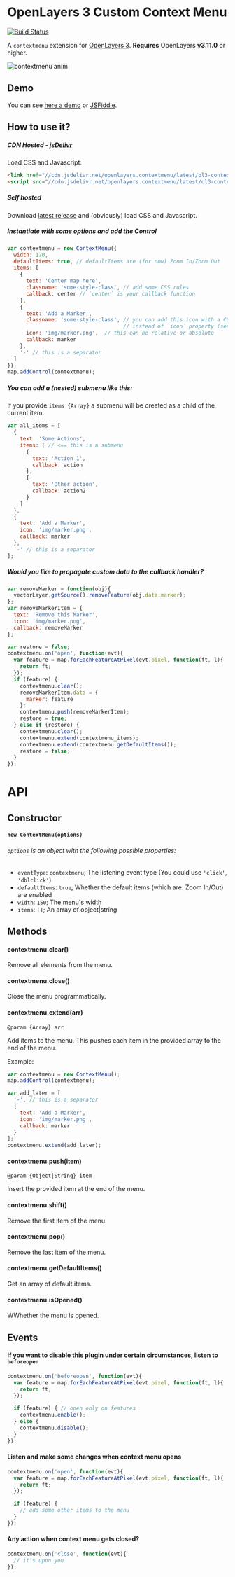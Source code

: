# OpenLayers 3 Custom Context Menu

[![Build Status](https://travis-ci.org/jonataswalker/ol3-contextmenu.svg?branch=master)](https://travis-ci.org/jonataswalker/ol3-contextmenu)

A `contextmenu` extension for [OpenLayers 3](http://openlayers.org/). **Requires** OpenLayers **v3.11.0** or higher.

![contextmenu anim](https://raw.githubusercontent.com/jonataswalker/ol3-contextmenu/screenshot/images/anim.gif)

## Demo
You can see [here a demo](http://rawgit.com/jonataswalker/ol3-contextmenu/master/examples/contextmenu.html) or [JSFiddle](http://jsfiddle.net/jonataswalker/ooxs1w5d/).

## How to use it?
##### CDN Hosted - [jsDelivr](http://www.jsdelivr.com/projects/openlayers.contextmenu)
Load CSS and Javascript:
```HTML
<link href="//cdn.jsdelivr.net/openlayers.contextmenu/latest/ol3-contextmenu.min.css" rel="stylesheet">
<script src="//cdn.jsdelivr.net/openlayers.contextmenu/latest/ol3-contextmenu.js"></script>
```
##### Self hosted
Download [latest release](https://github.com/jonataswalker/ol3-contextmenu/releases/latest) and (obviously) load CSS and Javascript.

##### Instantiate with some options and add the Control
```javascript
var contextmenu = new ContextMenu({
  width: 170,
  defaultItems: true, // defaultItems are (for now) Zoom In/Zoom Out
  items: [
    {
      text: 'Center map here',
      classname: 'some-style-class', // add some CSS rules
      callback: center // `center` is your callback function
    },
    {
      text: 'Add a Marker',
      classname: 'some-style-class', // you can add this icon with a CSS class
                                     // instead of `icon` property (see next line)
      icon: 'img/marker.png',  // this can be relative or absolute
      callback: marker
    },
    '-' // this is a separator
  ]
});
map.addControl(contextmenu);
```

##### You can add a (nested) submenu like this:

If you provide `items {Array}` a submenu will be created as a child of the current item. 

```javascript
var all_items = [
  {
    text: 'Some Actions',
    items: [ // <== this is a submenu
      {
        text: 'Action 1',
        callback: action
      },
      {
        text: 'Other action',
        callback: action2
      }
    ]
  },
  {
    text: 'Add a Marker',
    icon: 'img/marker.png',
    callback: marker
  },
  '-' // this is a separator
];
```

##### Would you like to propagate custom data to the callback handler?
```javascript
var removeMarker = function(obj){
  vectorLayer.getSource().removeFeature(obj.data.marker);
};
var removeMarkerItem = {
  text: 'Remove this Marker',
  icon: 'img/marker.png',
  callback: removeMarker
};

var restore = false;
contextmenu.on('open', function(evt){
  var feature = map.forEachFeatureAtPixel(evt.pixel, function(ft, l){
    return ft;
  });
  if (feature) {
    contextmenu.clear();
    removeMarkerItem.data = {
      marker: feature
    };
    contextmenu.push(removeMarkerItem);
    restore = true;
  } else if (restore) {
    contextmenu.clear();
    contextmenu.extend(contextmenu_items);
    contextmenu.extend(contextmenu.getDefaultItems());
    restore = false;
  }
});
```

# API

## Constructor

#### `new ContextMenu(options)`

###### `options` is an object with the following possible properties:
* `eventType`: `contextmenu`; The listening event type (You could use `'click'`, `'dblclick'`)
* `defaultItems`: `true`; Whether the default items (which are: Zoom In/Out) are enabled
* `width`: `150`; The menu's width
* `items`: `[]`; An array of object|string

## Methods

#### contextmenu.clear()

Remove all elements from the menu.

#### contextmenu.close()

Close the menu programmatically.

#### contextmenu.extend(arr)

`@param {Array} arr`

Add items to the menu. This pushes each item in the provided array to the end of the menu.

Example:
```js
var contextmenu = new ContextMenu();
map.addControl(contextmenu);

var add_later = [
  '-', // this is a separator
  {
    text: 'Add a Marker',
    icon: 'img/marker.png',
    callback: marker
  }
];
contextmenu.extend(add_later);
```

#### contextmenu.push(item)

`@param {Object|String} item`

Insert the provided item at the end of the menu.

#### contextmenu.shift()

Remove the first item of the menu.

#### contextmenu.pop()

Remove the last item of the menu.

#### contextmenu.getDefaultItems()

Get an array of default items.

#### contextmenu.isOpened()

WWhether the menu is opened.


## Events

#### If you want to disable this plugin under certain circumstances, listen to `beforeopen`

```javascript
contextmenu.on('beforeopen', function(evt){
  var feature = map.forEachFeatureAtPixel(evt.pixel, function(ft, l){
    return ft;
  });

  if (feature) { // open only on features
    contextmenu.enable();
  } else {
    contextmenu.disable();
  }
});
```

#### Listen and make some changes when context menu opens

```javascript
contextmenu.on('open', function(evt){
  var feature = map.forEachFeatureAtPixel(evt.pixel, function(ft, l){
    return ft;
  });

  if (feature) {
    // add some other items to the menu
  }
});
```

#### Any action when context menu gets closed?

```javascript
contextmenu.on('close', function(evt){
  // it's upon you
});
```

